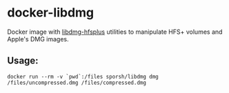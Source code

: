 # docker-libdmg
Docker image with [libdmg-hfsplus](https://github.com/planetbeing/libdmg-hfsplus) utilities to manipulate HFS+ volumes and Apple's DMG images.

## Usage:
```
docker run --rm -v `pwd`:/files sporsh/libdmg dmg /files/uncompressed.dmg /files/compressed.dmg
```
